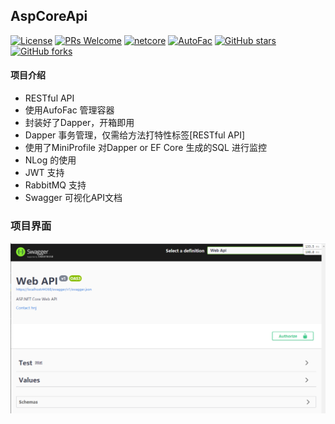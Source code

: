 ## AspCoreApi
[![License](https://img.shields.io/badge/license-MIT-blue.svg)](LICENSE)
[![PRs Welcome](https://img.shields.io/badge/PRs-welcome-brightgreen.svg)](https://github.com/H-Koala/AspCoreApi/pulls)
[![netcore](https://img.shields.io/badge/netcore-2.1-blue)](netcore)
[![AutoFac](https://img.shields.io/badge/AutoFac-5.2.0-brightgreen)](AutoFac)
[![GitHub stars](https://img.shields.io/github/stars/H-Koala/AspCoreApi.svg?style=social&label=Stars)](https://github.com/H-Koala/AspCoreApi)
[![GitHub forks](https://img.shields.io/github/forks/H-Koala/AspCoreApi.svg?style=social&label=Fork)](https://github.com/H-Koala/AspCoreApi)

#### 项目介绍
* RESTful API
* 使用AufoFac 管理容器
* 封装好了Dapper，开箱即用
* Dapper 事务管理，仅需给方法打特性标签[RESTful API]
* 使用了MiniProfile 对Dapper or EF Core 生成的SQL 进行监控
* NLog 的使用
* JWT 支持
* RabbitMQ 支持
* Swagger 可视化API文档
### 项目界面
![image text](https://raw.githubusercontent.com/H-Koala/AspCoreApi/master/AspCoreApi/img/swagger.png)

